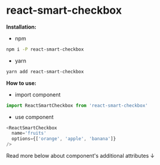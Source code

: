 # react-smart-checkbox
**Installation:**
*  npm
```bash
npm i -P react-smart-checkbox
```
*  yarn
```bash
yarn add react-smart-checkbox
```
**How to use:**
*  import component
```js
import ReactSmartCheckbox from 'react-smart-checkbox'
```
* use component
```js
<ReactSmartCheckbox
  name='fruits'
  options={['orange', 'apple', 'banana']}
/>
```
Read more below about component's additional attributes &darr;
